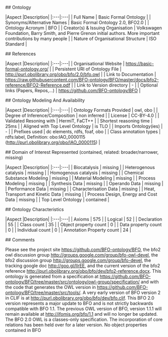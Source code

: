 \## Ontology

\|Aspect \|Description\| \|:\-\--\|:\-\--\| \| Full Name \| Basic Formal
Ontology \| \| Synonyms/Alternative Names \| Basic Formal Ontology 2.0,
BFO2.0 \| \| Ontology Acronym \| BFO \| \| Creator(s) & Issuing
Organisation \| Volkswagen Foundation, Barry Smith, and Pierre Grenon
initial authors. More important contributions by many people \| \|
Nature of Organisational Structure \| ISO Standard \|

\## References

\|Aspect \|Description\| \|:\-\--\|:\-\--\| \| Organisational Website \|
https://basic-formal-ontology.org/ \| \| Persistent URI of Ontology File
\| http://purl.obolibrary.org/obo/bfo/2.0/bfo.owl \| \| Link to
Documentation \|
https://raw.githubusercontent.com/BFO-ontology/BFO/master/docs/bfo2-reference/BFO2-Reference.pdf
\| \| Link to Version directory \| - \| \| Optional links (Papers,
Repos,\...) \| https://github.com/BFO-ontology/BFO \|

\## Ontology Modeling And Availability

\|Aspect \|Description\| \|:\-\--\|:\-\--\| \| Ontology Formats Provided
\| owl, obo \| \| Degree of Inference/Composition \| non inferred \| \|
License \| CC-BY-4.0 \| \| Validated Resoning with \| HermiT, FaCT++ \|
\| Shortest reasoning time \| 25ms \| \| Aligned with Top Level Ontology
\| is TLO \| \| Imports Ontology(ies) \| - \| \| Prefixes used \| dc
elements, rdfs, foaf, obo \| \| Class annotation types \| rdfs:label,
Definition: obo:IAO_0000115 (http://purl.obolibrary.org/obo/IAO_0000115)
\|

\## Domain of Interest Represented (contained, related:
broader/narrower, missing)

\|Aspect \|Description\| \|:\-\--\|:\-\--\| \| Biocatalysis \| missing
\| \| Heterogenous catalysis \| missing \| \| Homogenous catalysis \|
missing \| \| Chemical Substance Modeling \| missing \| \| Material
Modeling \| missing \| \| Process Modeling \| missing \| \| Synthesis
Data \| missing \| \| Operando Data \| missing \| \| Performance Data \|
missing \| \| Characterisation Data \| missing \| \| Heat, Transport and
Kinetic Data \| missing \| \| Process Design, Energy and Cost Data \|
missing \| \| Top Level Ontology \| contained \|

\## Ontology Characteristics

\|Aspect \|Description\| \|:\-\--\|:\-\--\| \| Axioms \| 575 \| \|
Logical \| 52 \| \| Declaration \| 55 \| \| Class count \| 35 \| \|
Object property count \| 0 \| \| Data property count \| 0 \| \|
Individual count \| 0 \| \| Annotation Property count \| 24 \|

\## Comments

Please see the project site https://github.com/BFO-ontology/BFO, the
bfo2 owl discussion group http://groups.google.com/group/bfo-owl-devel,
the bfo2 discussion group http://groups.google.com/group/bfo-devel, the
tracking google doc http://goo.gl/IlrEE, and the current version of the
bfo2 reference
http://purl.obolibrary.org/obo/bfo/dev/bfo2-reference.docx. This
ontology is generated from a specification at
https://github.com/BFO-ontology/BFO/tree/master/src/ontology/owl-group/specification/
and with the code that generates the OWL version in
https://github.com/BFO-ontology/BFO/tree/master/src/tools/. A very early
version of BFO version 2 in CLIF is at
http://purl.obolibrary.org/obo/bfo/dev/bfo.clif. This BFO 2.0 version
represents a major update to BFO and is not strictly backwards
compatible with BFO 1.1. The previous OWL version of BFO, version 1.1.1
will remain available at http://ifomis.org/bfo/1.1 and will no longer be
updated. The BFO 2.0 OWL is a classes-only specification. The
incorporation of core relations has been held over for a later version.
No object properties contained in BFO

